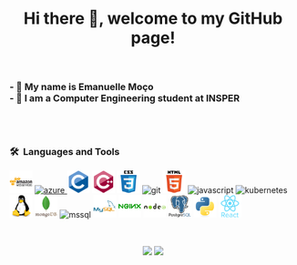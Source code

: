 <h1 align="center">Hi there 👋, welcome to my GitHub page! </h1>
<br>

<div>
<h3 align="left">
- 🔭 My name is Emanuelle Moço <br>
- 🌱 I am a Computer Engineering student at INSPER
 </h3>
</div>
<br><br>
  <div>
  <h3 align="left">🛠️&nbsp;&nbsp;Languages&nbsp;and&nbsp;Tools </h3>
</div>
<div>
    <p align="left"> 
    <img src="https://raw.githubusercontent.com/devicons/devicon/master/icons/amazonwebservices/amazonwebservices-original-wordmark.svg" alt="aws" width="40" height="40"/> </a> <a href="https://azure.microsoft.com/en-in/" target="_blank"> <img src="https://www.vectorlogo.zone/logos/microsoft_azure/microsoft_azure-icon.svg" alt="azure" width="40" height="40"/> </a> 
    <img src="https://raw.githubusercontent.com/devicons/devicon/master/icons/c/c-original.svg" alt="c" width="40" height="40"/> </a> 
    <img src="https://raw.githubusercontent.com/devicons/devicon/master/icons/cplusplus/cplusplus-original.svg" alt="cplusplus" width="40" height="40"/> </a> 
    <img src="https://raw.githubusercontent.com/devicons/devicon/master/icons/css3/css3-original-wordmark.svg" alt="css3" width="40" height="40"/> </a> 
    <img src="https://www.vectorlogo.zone/logos/git-scm/git-scm-icon.svg" alt="git" width="40" height="40"/> </a> 
    <img src="https://raw.githubusercontent.com/devicons/devicon/master/icons/html5/html5-original-wordmark.svg" alt="html5" width="40" height="40"/> </a> 
    <img src="https://raw.githubusercontent.com/devicons/devicon/master/icons/javascriptjavascript-original.svg" alt="javascript" width="40" height="40"/> </a> 
    <img src="https://www.vectorlogo.zone/logos/kubernetes/kubernetes-icon.svg" alt="kubernetes" width="40" height="40"/> </a> 
    <img src="https://raw.githubusercontent.com/devicons/devicon/master/icons/linux/linux-original.svg" alt="linux" width="40" height="40"/> </a> 
    <img src="https://raw.githubusercontent.com/devicons/devicon/master/icons/mongodb/mongodb-original-wordmark.svg" alt="mongodb" width="40" height="40"/> </a> 
    <img src="https://www.svgrepo.com/show/303229/microsoft-sql-server-logo.svg" alt="mssql" width="40" height="40"/> </a> 
    <img src="https://raw.githubusercontent.com/devicons/devicon/master/icons/mysql/mysql-original-wordmark.svg" alt="mysql" width="40" height="40"/> </a> 
    <img src="https://raw.githubusercontent.com/devicons/devicon/master/icons/nginx/nginx-original.svg" alt="nginx" width="40" height="40"/> </a> 
    <img src="https://raw.githubusercontent.com/devicons/devicon/master/icons/nodejs/nodejs-original-wordmark.svg" alt="nodejs" width="40" height="40"/> </a> 
    <img src="https://raw.githubusercontent.com/devicons/devicon/master/icons/postgresql/postgresql-original-wordmark.svg" alt="postgresql" width="40" height="40"/> </a> 
    <img src="https://raw.githubusercontent.com/devicons/devicon/master/icons/python/python-original.svg" alt="python" width="40" height="40"/> </a> 
    <img src="https://raw.githubusercontent.com/devicons/devicon/master/icons/react/react-original-wordmark.svg" alt="react" width="40" height="40"/> </a> 
  </details>
</div>

<br>



  <div><p align="center"> 
  <img height="160em"   align="center" src="https://github-readme-stats.vercel.app/api?username=emanuellemoco&show_icons=true&theme=highcontrast&include_all_commits=true&count_private=true">
  <img height="160em" align="center" src="https://github-readme-stats.vercel.app/api/top-langs/?username=emanuellemoco&&layout=compact&hide=shell&theme=highcontrast"> </p>
  </div>
  
 
 <!--
 My name is Emanuelle Moço and i am a Computer Engineering student at INSPER
  <div>
  <h3 align="left">Languages and Tools 🛠 </h3>
</div>
<div>
<img align = "center" src="https://i.imgur.com/eKV8V75.png  alt="python" width="40" height="40"/>
<img align = "center" src="https://i.imgur.com/OeXAPLT.png" alt="csharp" width="40" height="40"/>
<img align = "center" src="https://i.imgur.com/TLY19Q3.png" alt="css3" width="32" height="36"/>
<img align = "center" src="https://i.imgur.com/O02pplX.png" alt="javascript" width="32" height="37"/>
<img align = "center" src="https://i.imgur.com/HHwqtbv.png" alt="html" width="32" height="37"/> 

<img align = "center" src="https://i.imgur.com/LgigRLh.png" alt="node" width="40" height="40"/> 
<img align = "center" src="https://i.imgur.com/co3aDyw.png" alt="junit" width="30" height="30"/>                     
<img align = "center" src="https://i.imgur.com/ZNjQkom.png" alt="mysql" width="40" height="40"/> 
<img align = "center" src="https://i.imgur.com/WVuA8RH.png" alt="postman" width="35" height="35"/> 
<img align = "center" src="https://i.imgur.com/5pIevzW.png" alt="git" width="35" height="35"/> 
<img align = "center" src="https://i.imgur.com/t1oS4Pz.png" alt="typescript" width="35" height="35"/> 
<img align = "center" src="https://i.imgur.com/aQ5tyLv.png" alt="heroku" width="35" height="35"/> 
<img align = "center" src="https://i.imgur.com/YxyiXo4.png" alt="react" width="35" height="35"/>  
<img align = "center" src="https://i.imgur.com/IhS1TUg.png" alt="aws" width="50" height="50"/> 
                                                           
                                                                                            
</div>
  






**emanuellemoco/emanuellemoco** is a ✨ _special_ ✨ repository because its `README.md` (this file) appears on your GitHub profile.

Here are some ideas to get you started:

- 🔭 I’m currently working on ...
- 🌱 I’m currently learning ...
- 👯 I’m looking to collaborate on ...
- 🤔 I’m looking for help with ...
- 💬 Ask me about ...
- 📫 How to reach me: ...
- 😄 Pronouns: ...
- ⚡ Fun fact: ...
-->
